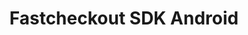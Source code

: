 ---
title : "Fastcheckout SDK Android"
meta_title: "Fastcheckout SDK Android configuration manual - MultiSafepay Documentation Center"
meta_description: "MultiSafepay SDK for Android. Easily integrate MultiSafepay payment solutions into your Android platform with the free SDK"
github_url: "https://github.com/MultiSafepay/fastcheckout-android-sdk"
logo: "/logo/Integrations/Fastcheckout_Android.svg"
weight: 10
title_short: "Fastcheckout Android"
layout: 'single'
manual: "."
description_short: "The Android version of our Fastcheckout SDK a library to integrate into a application to provide a connection to MultiSafepay services."
description: "The Fastcheckout SDK is a library to integrate into your native Android, iOS and/or React Native application providing connection to MultiSafepay services. The Fastcheckout SDK adds a smooth, fast and native checkout experience to your mobile app, and by storing and reusing data it is the fastest checkout process available for shopping apps."
---